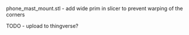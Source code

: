 

phone_mast_mount.stl - add wide prim in slicer to prevent warping of the corners 

TODO - upload to thingverse?